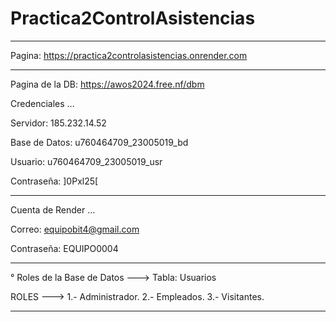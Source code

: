 # Practica2ControlAsistencias

------------------------------------------------------------------------------

Pagina: https://practica2controlasistencias.onrender.com

------------------------------------------------------------------------------

Pagina de la DB: https://awos2024.free.nf/dbm

Credenciales ...

Servidor: 185.232.14.52

Base de Datos: u760464709_23005019_bd

Usuario: u760464709_23005019_usr

Contraseña: ]0Pxl25[

------------------------------------------------------------------------------

Cuenta de Render ...

Correo: equipobit4@gmail.com

Contraseña: EQUIPO0004

------------------------------------------------------------------------------

° Roles de la Base de Datos ---> Tabla: Usuarios

ROLES --->
1.- Administrador.
2.- Empleados.
3.- Visitantes.

------------------------------------------------------------------------------
